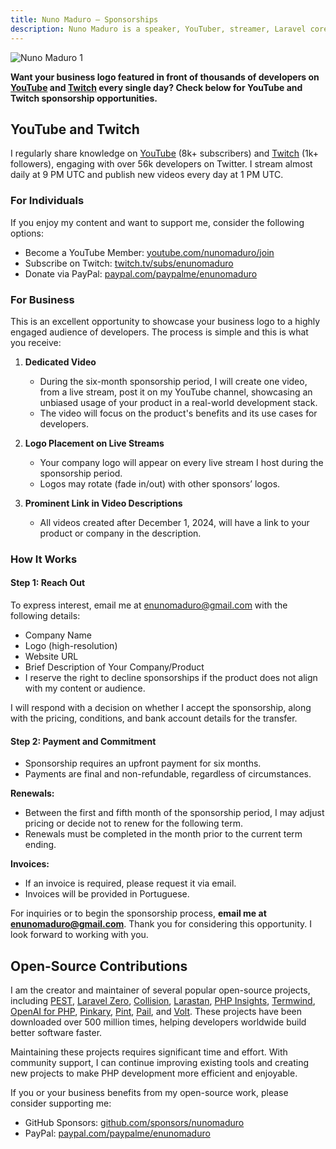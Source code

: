 ```yaml
---
title: Nuno Maduro — Sponsorships
description: Nuno Maduro is a speaker, YouTuber, streamer, Laravel core team member, and open-source enthusiast.
---
```


![Nuno Maduro 1](https://nunomaduro.com/sponsorships.1.jpg)

**Want your business logo featured in front of thousands of developers on [YouTube](https://www.youtube.com/nunomaduro) and [Twitch](https://www.twitch.tv/enunomaduro) every single day? Check below for YouTube and Twitch sponsorship opportunities.**

## YouTube and Twitch

I regularly share knowledge on [YouTube](https://www.youtube.com/nunomaduro) (8k+ subscribers) and [Twitch](https://www.twitch.tv/enunomaduro) (1k+ followers), engaging with over 56k developers on Twitter. I stream almost daily at 9 PM UTC and publish new videos every day at 1 PM UTC.

### For Individuals

If you enjoy my content and want to support me, consider the following options:

- Become a YouTube Member: [youtube.com/nunomaduro/join](https://www.youtube.com/nunomaduro/join)
- Subscribe on Twitch: [twitch.tv/subs/enunomaduro](https://www.twitch.tv/subs/enunomaduro)
- Donate via PayPal: [paypal.com/paypalme/enunomaduro](https://paypal.com/paypalme/enunomaduro)

### For Business

This is an excellent opportunity to showcase your business logo to a highly engaged audience of developers. The process is simple and this is what you receive:

1. **Dedicated Video**
   - During the six-month sponsorship period, I will create one video, from a live stream, post it on my YouTube channel, showcasing an unbiased usage of your product in a real-world development stack.
   - The video will focus on the product's benefits and its use cases for developers.

2. **Logo Placement on Live Streams**
   - Your company logo will appear on every live stream I host during the sponsorship period.
   - Logos may rotate (fade in/out) with other sponsors’ logos.

3. **Prominent Link in Video Descriptions**
   - All videos created after December 1, 2024, will have a link to your product or company in the description.

### How It Works

#### Step 1: Reach Out

To express interest, email me at [enunomaduro@gmail.com](mailto:enunomaduro@gmail.com) with the following details:

- Company Name
- Logo (high-resolution)
- Website URL
- Brief Description of Your Company/Product
- I reserve the right to decline sponsorships if the product does not align with my content or audience.

I will respond with a decision on whether I accept the sponsorship, along with the pricing, conditions, and bank account details for the transfer.

#### Step 2: Payment and Commitment

- Sponsorship requires an upfront payment for six months.
- Payments are final and non-refundable, regardless of circumstances.

**Renewals:**
- Between the first and fifth month of the sponsorship period, I may adjust pricing or decide not to renew for the following term.
- Renewals must be completed in the month prior to the current term ending.

**Invoices:**
- If an invoice is required, please request it via email.
- Invoices will be provided in Portuguese.

For inquiries or to begin the sponsorship process, **email me at [enunomaduro@gmail.com](mailto:enunomaduro@gmail.com)**. Thank you for considering this opportunity. I look forward to working with you.

## Open-Source Contributions

I am the creator and maintainer of several popular open-source projects, including [PEST](https://pestphp.com/), [Laravel Zero](https://laravel-zero.com/), [Collision](https://github.com/nunomaduro/collision), [Larastan](https://github.com/larastan/larastan), [PHP Insights](https://github.com/nunomaduro/phpinsights), [Termwind](https://github.com/nunomaduro/termwind), [OpenAI for PHP](https://github.com/openai-php/client), [Pinkary](https://pinkary.com/), [Pint](https://github.com/laravel/pint), [Pail](https://github.com/laravel/pail), and [Volt](https://github.com/livewire/volt). These projects have been downloaded over 500 million times, helping developers worldwide build better software faster.

Maintaining these projects requires significant time and effort. With community support, I can continue improving existing tools and creating new projects to make PHP development more efficient and enjoyable.

If you or your business benefits from my open-source work, please consider supporting me:

- GitHub Sponsors: [github.com/sponsors/nunomaduro](https://github.com/sponsors/nunomaduro)
- PayPal: [paypal.com/paypalme/enunomaduro](https://paypal.com/paypalme/enunomaduro)